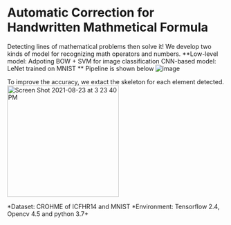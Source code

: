 
# Automatic Correction for Handwritten Mathmetical Formula 
Detecting lines of mathematical problems then solve it!
We develop two kinds of model for recognizing math operators and numbers.
**Low-level model: Adpoting BOW + SVM for image classification
CNN-based model: LeNet trained on MNIST
**
Pipeline is shown below
![image](https://user-images.githubusercontent.com/72722062/130405791-5451b443-74bf-40bc-a11d-d8bf45e58488.png)

To improve the accuracy, we extact the skeleton for each element detected.
<img width="258" alt="Screen Shot 2021-08-23 at 3 23 40 PM" src="https://user-images.githubusercontent.com/72722062/130407003-1efa36f8-30e6-4942-970a-570485a2b491.png">


*Dataset: CROHME of ICFHR14 and MNIST
*Environment: Tensorflow 2.4, Opencv 4.5 and python 3.7+


